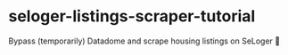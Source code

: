 # seloger-listings-scraper-tutorial
Bypass (temporarily) Datadome and scrape housing listings on SeLoger 🏡
